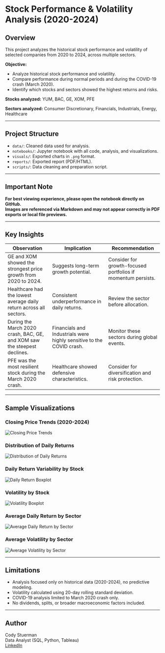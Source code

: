 # Stock Performance & Volatility Analysis (2020-2024)

## Overview

This project analyzes the historical stock performance and volatility of selected companies from 2020 to 2024, across multiple sectors.

**Objective:**
- Analyze historical stock performance and volatility.
- Compare performance during normal periods and during the COVID-19 crash (March 2020).
- Identify which stocks and sectors showed the highest returns and risks.

**Stocks analyzed:**
YUM, BAC, GE, XOM, PFE

**Sectors analyzed:**
Consumer Discretionary, Financials, Industrials, Energy, Healthcare

---

## Project Structure

- `data/`: Cleaned data used for analysis.
- `notebooks/`: Jupyter notebook with all code, analysis, and visualizations.
- `visuals/`: Exported charts in `.png` format.
- `reports/`: Exported report (PDF/HTML).
- `scripts/`: Data cleaning and preparation script.

---

## Important Note

**For best viewing experience, please open the notebook directly on GitHub.  
Images are referenced via Markdown and may not appear correctly in PDF exports or local file previews.**

---

## Key Insights

| Observation                                                | Implication                                             | Recommendation                                                   |
|------------------------------------------------------------|---------------------------------------------------------|------------------------------------------------------------------|
| GE and XOM showed the strongest price growth from 2020 to 2024. | Suggests long-term growth potential. | Consider for growth-focused portfolios if momentum persists. |
| Healthcare had the lowest average daily return across all sectors. | Consistent underperformance in daily returns. | Review the sector before allocation. |
| During the March 2020 crash, BAC, GE, and XOM saw the steepest declines. | Financials and Industrials were highly sensitive to the COVID crash. | Monitor these sectors during global events. |
| PFE was the most resilient stock during the March 2020 crash. | Healthcare showed defensive characteristics. | Consider for diversification and risk protection. |

---

## Sample Visualizations

### Closing Price Trends (2020-2024)
![Closing Price Trends](visuals/closing_trends.png)

### Distribution of Daily Returns
![Distribution of Daily Returns](visuals/daily_return_histogram.png)

### Daily Return Variability by Stock
![Daily Return Boxplot](visuals/daily_return_boxplot.png)

### Volatility by Stock
![Volatility Boxplot](visuals/volatility_boxplot.png)

### Average Daily Return by Sector
![Average Daily Return by Sector](visuals/avg_daily_return_by_sector.png)

### Average Volatility by Sector
![Average Volatility by Sector](visuals/avg_volatility_by_sector.png)

---

## Limitations

- Analysis focused only on historical data (2020-2024), no predictive modeling.
- Volatility calculated using 20-day rolling standard deviation.
- COVID-19 analysis limited to March 2020 crash only.
- No dividends, splits, or broader macroeconomic factors included.

---

## Author

Cody Stuerman  
Data Analyst (SQL, Python, Tableau)  
[LinkedIn](https://www.linkedin.com/in/codystuerman)
